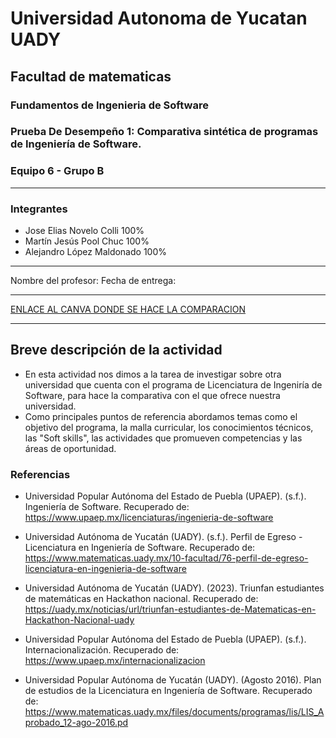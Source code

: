 # Universidad Autonoma de Yucatan UADY
## Facultad de matematicas
### Fundamentos de Ingenieria de Software
### **Prueba De Desempeño 1**: Comparativa sintética de programas de Ingeniería de Software.
### Equipo 6 - Grupo B

***
### Integrantes
* Jose Elias Novelo Colli 100%
* Martín Jesús Pool Chuc 100%
* Alejandro López Maldonado 100%

***
Nombre del profesor:
Fecha de entrega: 
***
[ENLACE AL CANVA DONDE SE HACE LA COMPARACION](https://www.canva.com/design/DAFuprPzigg/LrEZFV64OxTHRtwpt4-phQ/view?utm_content=DAFuprPzigg&utm_campaign=designshare&utm_medium=link&utm_source=publishsharelink)
***

## Breve descripción de la actividad

* En esta actividad nos dimos a la tarea de investigar sobre otra universidad que cuenta con el programa de Licenciatura de Ingeniría de Software, para hace la comparativa con el que ofrece nuestra universidad.
* Como principales puntos de referencia abordamos temas como el objetivo del programa, la malla curricular, los conocimientos  técnicos, las "Soft skills", las actividades que promueven competencias y las  áreas de oportunidad.

### Referencias
* Universidad Popular Autónoma del Estado de Puebla (UPAEP). (s.f.). Ingeniería de Software. Recuperado de: https://www.upaep.mx/licenciaturas/ingenieria-de-software 

* Universidad Autónoma de Yucatán (UADY). (s.f.). Perfil de Egreso - Licenciatura en Ingeniería de Software. Recuperado de: https://www.matematicas.uady.mx/10-facultad/76-perfil-de-egreso-licenciatura-en-ingenieria-de-software
* Universidad Autónoma de Yucatán (UADY). (2023). Triunfan estudiantes de matemáticas en Hackathon nacional. Recuperado de: https://uady.mx/noticias/url/triunfan-estudiantes-de-Matematicas-en-Hackathon-Nacional-uady



* Universidad Popular Autónoma del Estado de Puebla (UPAEP). (s.f.). Internacionalización. Recuperado de: https://www.upaep.mx/internacionalizacion



* Universidad Popular Autónoma de Yucatán (UADY). (Agosto 2016). Plan de estudios de la Licenciatura en Ingeniería de Software. Recuperado de: https://www.matematicas.uady.mx/files/documents/programas/lis/LIS_Aprobado_12-ago-2016.pd
